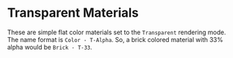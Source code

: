# Transparent Materials

These are simple flat color materials set to the `Transparent` rendering mode.  The name format is `Color - T-Alpha`.  So, a brick colored material with 33% alpha would be `Brick - T-33`.
